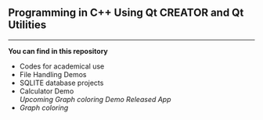 <html>
<h2>Programming in C++ Using Qt CREATOR and Qt Utilities</h2>
<hr>
<strong>You can find in this repository</strong>
<ul>
<li>Codes for academical use</li>
<li>File Handling Demos</li>
<li>SQLITE database projects</li>
<li>Calculator Demo</li>
<i>Upcoming Graph coloring Demo Released App</li>
<li>Graph coloring</li>
</ul>
</html>

